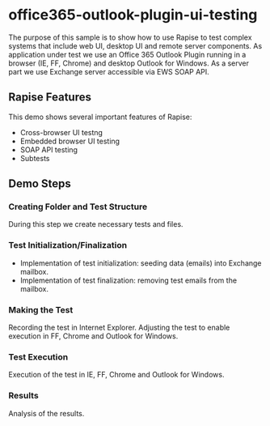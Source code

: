# office365-outlook-plugin-ui-testing

The purpose of this sample is to show how to use Rapise to test complex systems that include web UI, desktop UI and remote server components. As application under test we use an Office 365 Outlook Plugin running in a browser (IE, FF, Chrome) and desktop Outlook for Windows. As a server part we use Exchange server accessible via EWS SOAP API.

## Rapise Features

This demo shows several important features of Rapise:

- Cross-browser UI testng
- Embedded browser UI testing
- SOAP API testing
- Subtests

## Demo Steps

### Creating Folder and Test Structure
During this step we create necessary tests and files.

### Test Initialization/Finalization
- Implementation of test initialization: seeding data (emails) into Exchange mailbox. 
- Implementation of test finalization: removing test emails from the mailbox.

### Making the Test
Recording the test in Internet Explorer. Adjusting the test to enable execution in FF, Chrome and Outlook for Windows.

### Test Execution
Execution of the test in IE, FF, Chrome and Outlook for Windows.

### Results
Analysis of the results.


